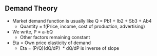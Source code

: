 ## Demand Theory
* Market demand function is usually like Q = Pb1 + Ib2 + Sb3 + Ab4
  * Quantity = f(Price, income, cost of production, advertising)
* We write, P = a-bQ
  * Other factors remaining constant
* Eta = Own price elasticity of demand
  * Eta = (P/Q)(dQ/dP)
  * dQ/dP is inverse of slope
  


